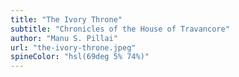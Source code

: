 ```yaml
---
title: "The Ivory Throne"
subtitle: "Chronicles of the House of Travancore"
author: "Manu S. Pillai"
url: "the-ivory-throne.jpeg"
spineColor: "hsl(69deg 5% 74%)"
---
```

